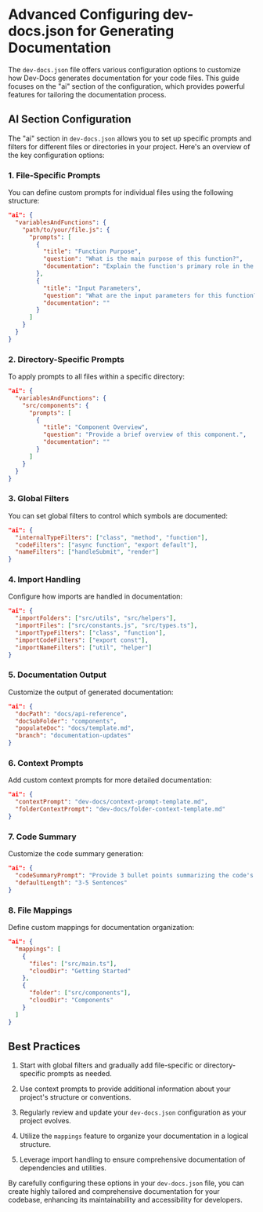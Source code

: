 # Advanced Configuring dev-docs.json for Generating Documentation

The `dev-docs.json` file offers various configuration options to customize how Dev-Docs generates documentation for your code files. This guide focuses on the "ai" section of the configuration, which provides powerful features for tailoring the documentation process.

## AI Section Configuration

The "ai" section in `dev-docs.json` allows you to set up specific prompts and filters for different files or directories in your project. Here's an overview of the key configuration options:

### 1. File-Specific Prompts

You can define custom prompts for individual files using the following structure:

```json
"ai": {
  "variablesAndFunctions": {
    "path/to/your/file.js": {
      "prompts": [
        {
          "title": "Function Purpose",
          "question": "What is the main purpose of this function?",
          "documentation": "Explain the function's primary role in the codebase."
        },
        {
          "title": "Input Parameters",
          "question": "What are the input parameters for this function?",
          "documentation": ""
        }
      ]
    }
  }
}
```

### 2. Directory-Specific Prompts

To apply prompts to all files within a specific directory:

```json
"ai": {
  "variablesAndFunctions": {
    "src/components": {
      "prompts": [
        {
          "title": "Component Overview",
          "question": "Provide a brief overview of this component.",
          "documentation": ""
        }
      ]
    }
  }
}
```

### 3. Global Filters

You can set global filters to control which symbols are documented:

```json
"ai": {
  "internalTypeFilters": ["class", "method", "function"],
  "codeFilters": ["async function", "export default"],
  "nameFilters": ["handleSubmit", "render"]
}
```

### 4. Import Handling

Configure how imports are handled in documentation:

```json
"ai": {
  "importFolders": ["src/utils", "src/helpers"],
  "importFiles": ["src/constants.js", "src/types.ts"],
  "importTypeFilters": ["class", "function"],
  "importCodeFilters": ["export const"],
  "importNameFilters": ["util", "helper"]
}
```

### 5. Documentation Output

Customize the output of generated documentation:

```json
"ai": {
  "docPath": "docs/api-reference",
  "docSubFolder": "components",
  "populateDoc": "docs/template.md",
  "branch": "documentation-updates"
}
```

### 6. Context Prompts

Add custom context prompts for more detailed documentation:

```json
"ai": {
  "contextPrompt": "dev-docs/context-prompt-template.md",
  "folderContextPrompt": "dev-docs/folder-context-template.md"
}
```

### 7. Code Summary

Customize the code summary generation:

```json
"ai": {
  "codeSummaryPrompt": "Provide 3 bullet points summarizing the code's functionality",
  "defaultLength": "3-5 Sentences"
}
```

### 8. File Mappings

Define custom mappings for documentation organization:

```json
"ai": {
  "mappings": [
    {
      "files": ["src/main.ts"],
      "cloudDir": "Getting Started"
    },
    {
      "folder": ["src/components"],
      "cloudDir": "Components"
    }
  ]
}
```

## Best Practices

1. Start with global filters and gradually add file-specific or directory-specific prompts as needed.

2. Use context prompts to provide additional information about your project's structure or conventions.

3. Regularly review and update your `dev-docs.json` configuration as your project evolves.

4. Utilize the `mappings` feature to organize your documentation in a logical structure.

5. Leverage import handling to ensure comprehensive documentation of dependencies and utilities.

By carefully configuring these options in your `dev-docs.json` file, you can create highly tailored and comprehensive documentation for your codebase, enhancing its maintainability and accessibility for developers.
